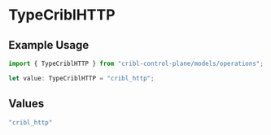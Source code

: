 # TypeCriblHTTP

## Example Usage

```typescript
import { TypeCriblHTTP } from "cribl-control-plane/models/operations";

let value: TypeCriblHTTP = "cribl_http";
```

## Values

```typescript
"cribl_http"
```